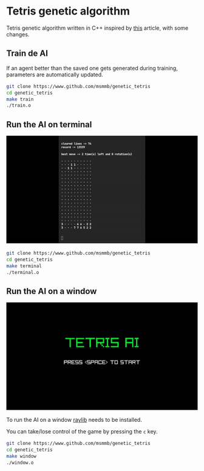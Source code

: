 # Tetris genetic algorithm

Tetris genetic algorithm written in C++ inspired by [this](https://codemyroad.wordpress.com/2013/04/14/tetris-ai-the-near-perfect-player/) article, with some changes.

## Train de AI

If an agent better than the saved one gets generated during training, parameters are automatically updated.

```sh
git clone https://www.github.com/msmmb/genetic_tetris
cd genetic_tetris
make train
./train.o
```

## Run the AI on terminal

![Alt Text](media/terminal.gif)

```sh
git clone https://www.github.com/msmmb/genetic_tetris
cd genetic_tetris
make terminal
./terminal.o
```

## Run the AI on a window

![Alt Text](media/window.gif)

To run the AI on a window [raylib](https://www.raylib.com/) needs to be installed.

You can take/lose control of the game by pressing the `c` key.

```sh
git clone https://www.github.com/msmmb/genetic_tetris
cd genetic_tetris
make window
./window.o
```
